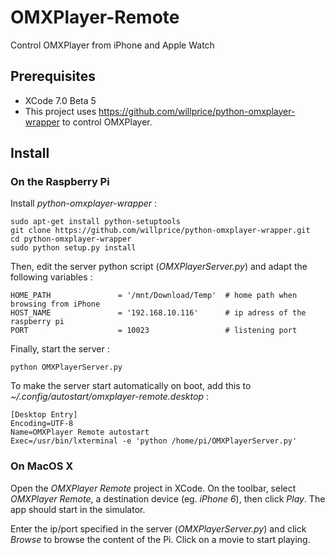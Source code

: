 # OMXPlayer-Remote
Control OMXPlayer from iPhone and Apple Watch

## Prerequisites ##

* XCode 7.0 Beta 5
* This project uses https://github.com/willprice/python-omxplayer-wrapper to control OMXPlayer.

## Install ##

### On the Raspberry Pi ###

Install *python-omxplayer-wrapper* :

```
sudo apt-get install python-setuptools
git clone https://github.com/willprice/python-omxplayer-wrapper.git
cd python-omxplayer-wrapper
sudo python setup.py install
```

Then, edit the server python script (*OMXPlayerServer.py*) and adapt the following variables :

```
HOME_PATH               = '/mnt/Download/Temp'  # home path when browsing from iPhone
HOST_NAME               = '192.168.10.116'      # ip adress of the raspberry pi
PORT                    = 10023                 # listening port
```

Finally, start the server :

```
python OMXPlayerServer.py
```

To make the server start automatically on boot, add this to *~/.config/autostart/omxplayer-remote.desktop* :

```
[Desktop Entry]
Encoding=UTF-8
Name=OMXPlayer Remote autostart
Exec=/usr/bin/lxterminal -e 'python /home/pi/OMXPlayerServer.py'
```

### On MacOS X ###

Open the *OMXPlayer Remote* project in XCode. On the toolbar, select *OMXPlayer Remote*, a destination device (eg. *iPhone 6*), then click *Play*. The app should start in the simulator.

Enter the ip/port specified in the server (*OMXPlayerServer.py*) and click *Browse* to browse the content of the Pi. Click on a movie to start playing.

